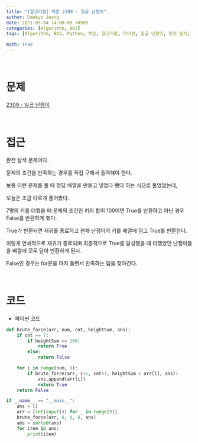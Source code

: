 ```yaml
---
title: "[알고리즘] 백준 2309 - 일곱 난쟁이"
author: Daekyo Jeong
date: 2021-05-04 14:00:00 +0900
categories: [Algorithm, BOJ]
tags: [Algorithm, BOJ, Python, 백준, 알고리즘, 파이썬, 일곱 난쟁이, 완전 탐색, Brute force]

math: true
---
```



<br/>

# **문제**

[2309 - 일곱 난쟁이](https://www.acmicpc.net/problem/2309)

<br/>

# **접근**

완전 탐색 문제이다.  

문제의 조건을 만족하는 경우를 직접 구해서 출력해야 한다.  

보통 이런 문제를 풀 때 정답 배열을 만들고 넣었다 뺏다 하는 식으로 풀었었는데,  

오늘은 조금 다르게 풀어봤다.  

7명의 키를 더했을 때 문제의 조건인 키의 합이 100이면 True를 반환하고 아닌 경우 False를 반환하게 했다.  

True가 반환되면 재귀를 종료하고 현재 난쟁이의 키를 배열에 담고 True를 반환한다.  

이렇게 연쇄적으로 재귀가 종료되며 최종적으로 True를 달성했을 때 더했었던 난쟁이들을 배열에 모두 담아 반환하게 된다.  

False인 경우는 for문을 마저 돌면서 만족하는 답을 찾아간다.  

<br/>

# **코드**

- 파이썬 코드   

```py
def brute_force(arr, num, cnt, heightSum, ans):
    if cnt == 7:
        if heightSum == 100:
            return True
        else:
            return False

    for i in range(num, 9):
        if brute_force(arr, i+1, cnt+1, heightSum + arr[i], ans):
            ans.append(arr[i])
            return True
    return False

if __name__ == "__main__":
    ans = []
    arr = [int(input()) for _ in range(9)]
    brute_force(arr, 0, 0, 0, ans)
    ans = sorted(ans)
    for item in ans:
        print(item)
```

<br/>
